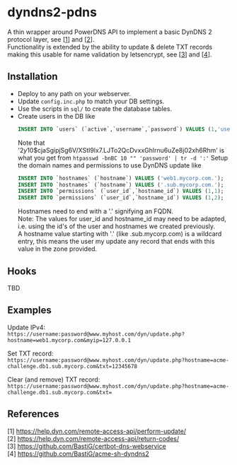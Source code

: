 # dyndns2-pdns

A thin wrapper around PowerDNS API to implement a basic DynDNS 2 protocol layer, see [[1](#references)] and [[2](#references)].\
Functionality is extended by the ability to update & delete TXT records making this usable for name validation by letsencrypt, see [[3](#references)] and [[4](#refrences)].


## Installation

* Deploy to any path on your webserver.
* Update `config.inc.php` to match your DB settings.
* Use the scripts in `sql/` to create the database tables.
* Create users in the DB like
  ```sql
  INSERT INTO `users` (`active`,`username`,`password`) VALUES (1,'username','$2y$10$cjaSgipjSg6V/XStI9lx7.LJTo2QcDvxxGhlrnu6uZe8j02xh6Rhm')
  ```
  Note that '$2y$10$cjaSgipjSg6V/XStI9lx7.LJTo2QcDvxxGhlrnu6uZe8j02xh6Rhm' is what you get from `htpasswd -bnBC 10 "" 'password' | tr -d ':'`
  Setup the domain names and permissions to use DynDNS update like
  ```sql
  INSERT INTO `hostnames` (`hostname`) VALUES ('web1.mycorp.com.');
  INSERT INTO `hostnames` (`hostname`) VALUES ('.sub.mycorp.com.');
  INSERT INTO `permissions` (`user_id`,`hostname_id`) VALUES (1,1);
  INSERT INTO `permissions` (`user_id`,`hostname_id`) VALUES (1,2);
  ```
  Hostnames need to end with a '.' signifying an FQDN.\
  Note: The values for user_id and hostname_id may need to be adapted, i.e. using the id's of the user and hostnames we created previously.\
  A hostname value starting with '.' (like .sub.mycorp.com) is a wildcard entry, this means the user my update any record that ends with this value in the zone provided.


## Hooks

TBD


## Examples

Update IPv4:\
`https://username:password@www.myhost.com/dyn/update.php?hostname=web1.mycorp.com&myip=127.0.0.1`

Set TXT record:\
`https://username:password@www.myhost.com/dyn/update.php?hostname=acme-challenge.db1.sub.mycorp.com&txt=12345678`

Clear (and remove) TXT record:\
`https://username:password@www.myhost.com/dyn/update.php?hostname=acme-challenge.db1.sub.mycorp.com&txt=`


## References

[1] https://help.dyn.com/remote-access-api/perform-update/ \
[2] https://help.dyn.com/remote-access-api/return-codes/ \
[3] https://github.com/BastiG/certbot-dns-webservice \
[4] https://github.com/BastiG/acme-sh-dyndns2
